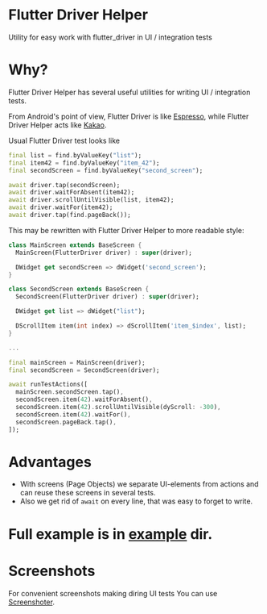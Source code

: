 # Flutter Driver Helper

Utility for easy work with flutter_driver in UI / integration tests

# Why?

Flutter Driver Helper has several useful utilities for writing UI / integration tests.

From Android's point of view, Flutter Driver is like [Espresso](https://developer.android.com/training/testing/espresso), while Flutter Driver Helper acts like [Kakao](https://github.com/agoda-com/Kakao).

Usual Flutter Driver test looks like

```dart
final list = find.byValueKey("list");
final item42 = find.byValueKey("item_42");
final secondScreen = find.byValueKey("second_screen");

await driver.tap(secondScreen);
await driver.waitForAbsent(item42);
await driver.scrollUntilVisible(list, item42);
await driver.waitFor(item42);
await driver.tap(find.pageBack());
```

This may be rewritten with Flutter Driver Helper to more readable style:

```dart
class MainScreen extends BaseScreen {
  MainScreen(FlutterDriver driver) : super(driver);

  DWidget get secondScreen => dWidget('second_screen');
}

class SecondScreen extends BaseScreen {
  SecondScreen(FlutterDriver driver) : super(driver);

  DWidget get list => dWidget("list");

  DScrollItem item(int index) => dScrollItem('item_$index', list);
}

...

final mainScreen = MainScreen(driver);
final secondScreen = SecondScreen(driver);

await runTestActions([
  mainScreen.secondScreen.tap(),
  secondScreen.item(42).waitForAbsent(),
  secondScreen.item(42).scrollUntilVisible(dyScroll: -300),
  secondScreen.item(42).waitFor(),
  secondScreen.pageBack.tap(),
]);
```
# Advantages

* With screens (Page Objects) we separate UI-elements from actions and can reuse these screens in several tests.
* Also we get rid of `await` on every line, that was easy to forget to write.

# Full example is in [example](https://github.com/qwert2603/flutter_driver_helper/tree/master/example) dir.

# Screenshots

For convenient screenshots making diring UI tests You can use [Screenshoter](https://github.com/qwert2603/flutter_driver_helper/blob/master/lib/src/screenshoter.dart).
